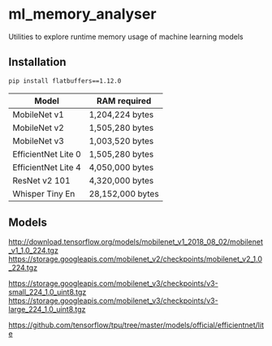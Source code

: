 # ml_memory_analyser
Utilities to explore runtime memory usage of machine learning models

## Installation

```bash
pip install flatbuffers==1.12.0
```

| Model        | RAM required    |
| ------------ | --------------- |
| MobileNet v1 | 1,204,224 bytes |
| MobileNet v2 | 1,505,280 bytes |
| MobileNet v3 | 1,003,520 bytes |
| EfficientNet Lite 0 | 1,505,280 bytes |
| EfficientNet Lite 4 | 4,050,000 bytes |
| ResNet v2 101 | 4,320,000 bytes |
| Whisper Tiny En | 28,152,000 bytes |



## Models

http://download.tensorflow.org/models/mobilenet_v1_2018_08_02/mobilenet_v1_1.0_224.tgz
https://storage.googleapis.com/mobilenet_v2/checkpoints/mobilenet_v2_1.0_224.tgz

https://storage.googleapis.com/mobilenet_v3/checkpoints/v3-small_224_1.0_uint8.tgz
https://storage.googleapis.com/mobilenet_v3/checkpoints/v3-large_224_1.0_uint8.tgz

https://github.com/tensorflow/tpu/tree/master/models/official/efficientnet/lite